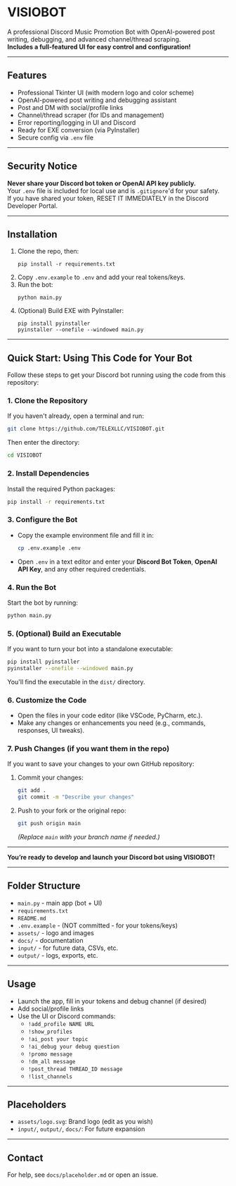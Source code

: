 # VISIOBOT

A professional Discord Music Promotion Bot with OpenAI-powered post writing, debugging, and advanced channel/thread scraping.  
**Includes a full-featured UI for easy control and configuration!**

---

## Features

- Professional Tkinter UI (with modern logo and color scheme)
- OpenAI-powered post writing and debugging assistant
- Post and DM with social/profile links
- Channel/thread scraper (for IDs and management)
- Error reporting/logging in UI and Discord
- Ready for EXE conversion (via PyInstaller)
- Secure config via `.env` file

---

## Security Notice

**Never share your Discord bot token or OpenAI API key publicly.**  
Your `.env` file is included for local use and is `.gitignore`'d for your safety.  
If you have shared your token, RESET IT IMMEDIATELY in the Discord Developer Portal.

---

## Installation

1. Clone the repo, then:
    ```
    pip install -r requirements.txt
    ```
2. Copy `.env.example` to `.env` and add your real tokens/keys.
3. Run the bot:
    ```
    python main.py
    ```
4. (Optional) Build EXE with PyInstaller:
    ```
    pip install pyinstaller
    pyinstaller --onefile --windowed main.py
    ```

---

## Quick Start: Using This Code for Your Bot

Follow these steps to get your Discord bot running using the code from this repository:

### 1. Clone the Repository

If you haven't already, open a terminal and run:
```bash
git clone https://github.com/TELEXLLC/VISIOBOT.git
```
Then enter the directory:
```bash
cd VISIOBOT
```

### 2. Install Dependencies

Install the required Python packages:
```bash
pip install -r requirements.txt
```

### 3. Configure the Bot

- Copy the example environment file and fill it in:
  ```bash
  cp .env.example .env
  ```
- Open `.env` in a text editor and enter your **Discord Bot Token**, **OpenAI API Key**, and any other required credentials.

### 4. Run the Bot

Start the bot by running:
```bash
python main.py
```

### 5. (Optional) Build an Executable

If you want to turn your bot into a standalone executable:
```bash
pip install pyinstaller
pyinstaller --onefile --windowed main.py
```
You'll find the executable in the `dist/` directory.

### 6. Customize the Code

- Open the files in your code editor (like VSCode, PyCharm, etc.).
- Make any changes or enhancements you need (e.g., commands, responses, UI tweaks).

### 7. Push Changes (if you want them in the repo)

If you want to save your changes to your own GitHub repository:
1. Commit your changes:
   ```bash
   git add .
   git commit -m "Describe your changes"
   ```
2. Push to your fork or the original repo:
   ```bash
   git push origin main
   ```
   *(Replace `main` with your branch name if needed.)*

---

**You’re ready to develop and launch your Discord bot using VISIOBOT!**

---

## Folder Structure

- `main.py` - main app (bot + UI)
- `requirements.txt`
- `README.md`
- `.env.example` - (NOT committed - for your tokens/keys)
- `assets/` - logo and images
- `docs/` - documentation
- `input/` - for future data, CSVs, etc.
- `output/` - logs, exports, etc.

---

## Usage

- Launch the app, fill in your tokens and debug channel (if desired)
- Add social/profile links
- Use the UI or Discord commands:
  - `!add_profile NAME URL`
  - `!show_profiles`
  - `!ai_post your topic`
  - `!ai_debug your debug question`
  - `!promo message`
  - `!dm_all message`
  - `!post_thread THREAD_ID message`
  - `!list_channels`

---

## Placeholders

- `assets/logo.svg`: Brand logo (edit as you wish)
- `input/`, `output/`, `docs/`: For future expansion

---

## Contact

For help, see `docs/placeholder.md` or open an issue.
